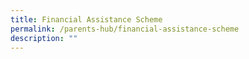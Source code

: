 ```yaml
---
title: Financial Assistance Scheme
permalink: /parents-hub/financial-assistance-scheme
description: ""
---
```



